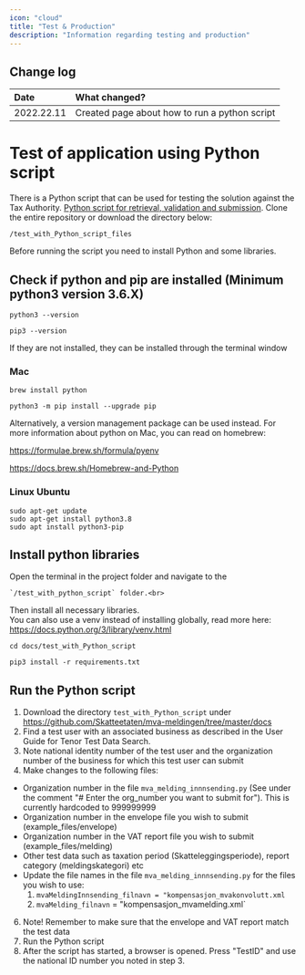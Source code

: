 ```yaml
---
icon: "cloud"
title: "Test & Production"
description: "Information regarding testing and production"
---
```


## Change log

| Date       | What changed?                                       |
| :--------- |:----------------------------------------------------|
| 2022.22.11 | Created page about how to run a python script       |

# Test of application using Python script

There is a Python script that can be used for testing the solution against the Tax Authority. 
[Python script for retrieval, validation and submission](https://github.com/Skatteetaten/mva-meldingen/blob/master/test_with_phyton_script_files/mva_melding_innnsending.py).
Clone the entire repository or download the directory below:

    /test_with_Python_script_files

Before running the script you need to install Python and some libraries.

## Check if python and pip are installed (Minimum python3 version 3.6.X)
  
    python3 --version

    pip3 --version

If they are not installed, they can be installed through the terminal window

### Mac
    brew install python

    python3 -m pip install --upgrade pip

Alternatively, a version management package can be used instead. For more information about python on Mac, you can read on homebrew:

https://formulae.brew.sh/formula/pyenv

https://docs.brew.sh/Homebrew-and-Python

### Linux Ubuntu
    sudo apt-get update
    sudo apt-get install python3.8
    sudo apt install python3-pip

## Install python libraries
Open the terminal in the project folder and navigate to the 
    
    `/test_with_python_script` folder.<br>
Then install all necessary libraries.<br>
You can also use a venv instead of installing globally, read more here: https://docs.python.org/3/library/venv.html

    cd docs/test_with_Python_script

    pip3 install -r requirements.txt
    
## Run the Python script
1. Download the directory `test_with_Python_script` under https://github.com/Skatteetaten/mva-meldingen/tree/master/docs
2. Find a test user with an associated business as described in the User Guide for Tenor Test Data Search.
3. Note national identity number of the test user and the organization number of the business for which this test user can submit
4. Make changes to the following files:
  * Organization number in the file `mva_melding_innnsending.py` (See under the comment "# Enter the org_number you want to submit for"). This is currently hardcoded to 999999999
  * Organization number in the envelope file you wish to submit (example_files/envelope)
  * Organization number in the VAT report file you wish to submit (example_files/melding)
  * Other test data such as taxation period (Skatteleggingsperiode), report category (meldingskategori) etc
  * Update the file names in the file `mva_melding_innnsending.py` for the files you wish to use:
    1.	`mvaMeldingInnsending_filnavn = "kompensasjon_mvakonvolutt.xml`
    2.	`mvaMelding_filnavn` = "kompensasjon_mvamelding.xml`
6. Note! Remember to make sure that the envelope and VAT report match the test data
5. Run the Python script
6. After the script has started, a browser is opened. Press "TestID" and use the national ID number you noted in step 3.	

